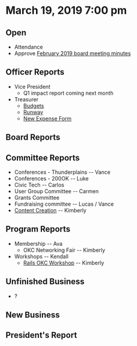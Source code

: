 # March 19, 2019 7:00 pm

## Open
* Attendance
* Approve [February 2019 board meeting minutes](https://github.com/techlahoma/board_meetings/blob/master/2019/02_february_minutes.md)

## Officer Reports
* Vice President
    - Q1 impact report coming next month
* Treasurer
    - [Budgets](https://docs.google.com/spreadsheets/d/1tw-q8jl-9VMMZ2OmxKM6sCq0A82pPU8yLPMsnaI-DGE/edit?usp=sharing)
    - [Runway](https://docs.google.com/spreadsheets/d/1BdSo4lCJLIDFu0a3EfQ3AWu2wgmotYP-qIzIDC4PXsk/edit?usp=sharing)
    - [New Expense Form](https://goo.gl/forms/sO78xtue7NNE8N4C3)
    
## Board Reports

## Committee Reports
* Conferences - Thunderplains -- Vance
* Conferences - 200OK -- Luke
* Civic Tech -- Carlos
* User Group Committee -- Carmen
* Grants Committee
* Fundraising committee -- Lucas / Vance
* [Content Creation](https://github.com/techlahoma/board_meetings/blob/master/2019/attachments/03_content_creation.md) -- Kimberly

## Program Reports
* Membership -- Ava
  * OKC Networking Fair -- Kimberly
* Workshops -- Kendall
  * [Rails OKC Workshop](https://github.com/techlahoma/rails-okc-workshop) -- Kimberly

## Unfinished Business
* ?

## New Business


## President's Report 

